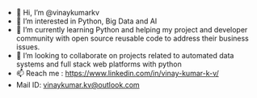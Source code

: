- 👋 Hi, I’m @vinaykumarkv
- 👀 I’m interested in Python, Big Data and AI
- 🌱 I’m currently learning Python and helping my project and developer community with open source reusable code to address their business issues.
- 💞️ I’m looking to collaborate on projects related to automated data systems and full stack web platforms with python
- 📫 Reach me : https://www.linkedin.com/in/vinay-kumar-k-v/
- Mail ID: vinaykumar.kv@outlook.com

<!---
vinaykumarkv/vinaykumarkv is a ✨ special ✨ repository because its `README.md` (this file) appears on your GitHub profile.
You can click the Preview link to take a look at your changes.
--->
